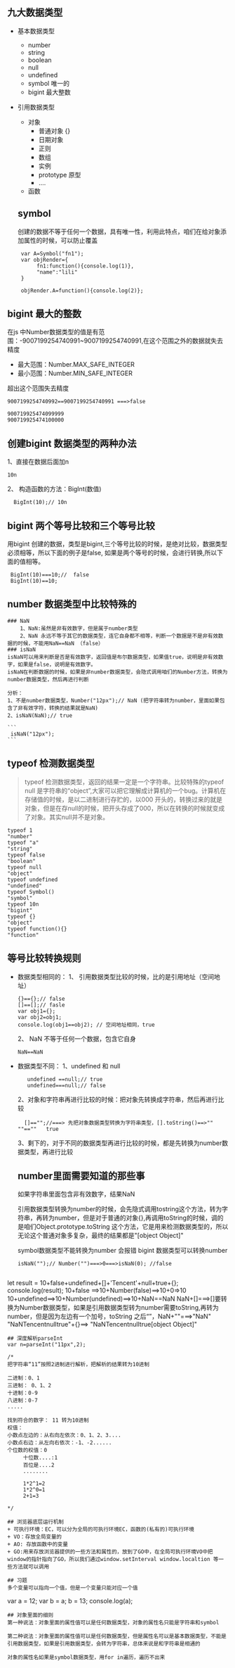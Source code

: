 ## 九大数据类型
+ 基本数据类型
  - number
  - string
  - boolean
  - null
  - undefined
  - symbol 唯一的
  - bigint 最大整数
+ 引用数据类型
  - 对象
    + 普通对象 {}
    + 日期对象
    + 正则
    + 数组
    + 实例
    + prototype 原型
    + ....
  - 函数


  ## symbol 
  创建的数据不等于任何一个数据，具有唯一性，利用此特点，咱们在给对象添加属性的时候，可以防止覆盖

  ```
   var A=Symbol("fn1");
   var objRender={
        fn1:function(){console.log(1)},
        "name":"lili"
   }

   objRender.A=function(){console.log(2)};

  ```
## bigint 最大的整数
在js 中Number数据类型的值是有范围：-9007199254740991~9007199254740991,在这个范围之外的数据就失去精度
+ 最大范围：Number.MAX_SAFE_INTEGER
+ 最小范围：Number.MIN_SAFE_INTEGER

超出这个范围失去精度
```
9007199254740992==9007199254740991 ===>false

900719925474099999
900719925474100000
```
## 创建bigint 数据类型的两种办法
1、直接在数据后面加n
```
10n
```
2、 构造函数的方法：BigInt(数值)
```
  BigInt(10);// 10n

```
## bigint 两个等号比较和三个等号比较

用bigint 创建的数据，类型是bigint,三个等号比较的时候，是绝对比较，数据类型必须相等，所以下面的例子是false,
如果是两个等号的时候，会进行转换,所以下面的值相等。
```
 BigInt(10)===10;//  false
 BigInt(10)==10;
```
## number 数据类型中比较特殊的
    ### NaN
        1、NaN:虽然是非有效数字，但是属于number类型
        2、NaN 永远不等于其它的数据类型，连它自身都不相等，判断一个数据是不是非有效数据的时候，不能用NaN==NaN （false）
    ### isNaN    
    isNaN可以用来判断是否是有效数字，返回值是布尔数据类型，如果值true，说明是非有效数字，如果是false，说明是有效数字。
    isNaN在判断数据的时候，如果是非number数据类型，会隐式调用咱们的Number方法，转换为number数据类型，然后再进行判断

    分析：
    1、不是number数据类型，Number("12px");// NaN (把字符串转为number，里面如果包含了非有效字符，转换的结果就是NaN)
    2、isNaN(NaN);// true

    ```
     isNaN("12px");
    ```
## typeof 检测数据类型
> typeof 检测数据类型，返回的结果一定是一个字符串。比较特殊的typeof null 是字符串的“object”,大家可以把它理解成计算机的一个bug。计算机在存储值的时候，是以二进制进行存贮的，以000 开头的，转换过来的就是对象，但是在存null的时候，把开头存成了000，所以在转换的时候就变成了对象。其实null并不是对象。
```
typeof 1
"number"
typeof "a"
"string"
typeof false
"boolean"
typeof null
"object"
typeof undefined
"undefined"
typeof Symbol()
"symbol"
typeof 10n
"bigint"
typeof {}
"object"
typeof function(){}
"function"

```

## 等号比较转换规则
+ 数据类型相同的：
   1、 引用数据类型比较的时候，比的是引用地址（空间地址）
    ```
    {}=={};// false
    []==[];// fasle
    var obj1={};
    var obj2=obj1;
    console.log(obj1==obj2); // 空间地址相同，true
    ```
   2、 NaN 不等于任何一个数据，包含它自身
    ```
    NaN==NaN
    ```
+ 数据类型不同：
  1、undefined 和 null
  ```
     undefined ==null;// true
     undefined===null;// false  
  ```   
  2、对象和字符串再进行比较的时候：把对象先转换成字符串，然后再进行比较
  ```
    []=="";//===> 先把对象数据类型转换为字符串类型，[].toString()==>""   ""==""   true

  ```
  3、剩下的，对于不同的数据类型再进行比较的时候，都是先转换为number数据类型，再进行比较

  ## number里面需要知道的那些事
  如果字符串里面包含非有效数字，结果NaN

  引用数据类型转换为number的时候，会先隐式调用tostring这个方法，转为字符串，再转为number，但是对于普通的对象{},再调用toString的时候，调的是咱们Object.prototype.toString 这个方法，它是用来检测数据类型的，所以无论这个普通对象多复杂，最终的结果都是"[object Object]"

  symbol数据类型不能转换为number 会报错
  bigint 数据类型可以转换number

  ```
  isNaN("");// Number("")===>0===>isNaN(0); //false
  ```


  ```
let result = 10+false+undefined+[]+'Tencent'+null+true+{};
console.log(result);
10+false ==>10+Number(false)==>10+0=>10
10+undefined==>10+Number(undefined)==>10+NaN==NaN
NaN+[]===>[]要转换为Number数据类型，如果是引用数据类型转为number需要toString,再转为number，但是因为左边有一个加号，toString 之后“”，NaN+""===>"NaN"
"NaNTencentnulltrue"+{}==>
"NaNTencentnulltrue[object Object]"

  ```
## 深度解析parseInt
var n=parseInt("11px",2);

/* 
  把字符串“11”按照2进制进行解析，把解析的结果转为10进制

  二进制：0、1
  三进制： 0、1、2
  十进制：0-9
  八进制：0-7
  .....

 找到符合的数字： 11 转为10进制
 权值：
 小数点左边的：从右向左依次：0、1、2、3....
 小数点右边：从左向右依次：-1、-2......
 个位数的权值：0 
       十位数....:1
       百位是....2
       ........

       1*2^1=2
       1*2^0=1
       2+1=3
       
*/

## 浏览器底层运行机制
+ 可执行环境：EC，可以分为全局的可执行环境EC，函数的(私有的)可执行环境
+ VO：存放全局变量的
+ AO: 存放函数中的变量
+ GO:用来存放浏览器提供的一些方法和属性的，放到了GO中，在全局可执行环境VO中把window的指针指向了GO，所以我们通过window.setInterval window.localtion 等一些方法就可以调用

## 习题
多个变量可以指向一个值，但是一个变量只能对应一个值

```
var a = 12;
var b = a;
b = 13;
console.log(a);

```
## 对象里面的细则
第一种说法：对象里面的属性值可以是任何数据类型，对象的属性名只能是字符串和symbol

第二种说法：对象里面的属性值可以是任何数据类型，但是属性名可以是基本数据类型，不能是引用数据类型，如果是引用数据类型，会转为字符串，总体来说是和字符串是相通的

对象的属性名如果是symbol数据类型，用for in遍历，遍历不出来